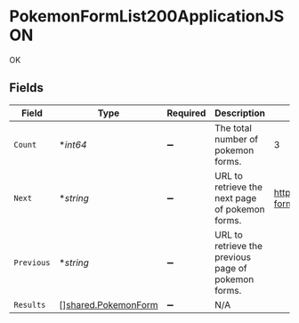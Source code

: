 # PokemonFormList200ApplicationJSON

OK


## Fields

| Field                                                      | Type                                                       | Required                                                   | Description                                                | Example                                                    |
| ---------------------------------------------------------- | ---------------------------------------------------------- | ---------------------------------------------------------- | ---------------------------------------------------------- | ---------------------------------------------------------- |
| `Count`                                                    | **int64*                                                   | :heavy_minus_sign:                                         | The total number of pokemon forms.                         | 3                                                          |
| `Next`                                                     | **string*                                                  | :heavy_minus_sign:                                         | URL to retrieve the next page of pokemon forms.            | https://pokeapi.co/api/v2/pokemon-form/?offset=20&limit=20 |
| `Previous`                                                 | **string*                                                  | :heavy_minus_sign:                                         | URL to retrieve the previous page of pokemon forms.        |                                                            |
| `Results`                                                  | [][shared.PokemonForm](../../models/shared/pokemonform.md) | :heavy_minus_sign:                                         | N/A                                                        |                                                            |